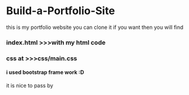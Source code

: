# Build-a-Portfolio-Site
this is my portfolio website 
you can clone it if you want
then you will find 
### index.html >>>with my html code
### css at >>>css/main.css
#### i used bootstrap frame work  :D
it is nice to pass by 

